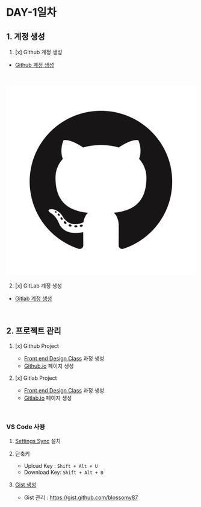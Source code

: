 # DAY-1일차 

## 1. 계정 생성

1. [x] Github 계정 생성 
-  [Github 계정 생성](https://github.com/blossomy87)
<br>

![Github 아이콘](../images/GitHub-Mark.png)

2. [x] GitLab 계정 생성 
-  [Gitlab 계정 생성](https://gitlab.com/blossomy87)

<br>

## 2. 프로젝트 관리 

1. [x] Github Project
    - [Front end Design Class](https://github.com/blossomy87/Front-end-Design-class) 과정 생성
    - [Github.io](https://github.com/blossomy87/blossomy87.github.io) 페이지 생성

2. [x] Gitlab Project
    - [Front end Design Class](https://gitlab.com/blossomy87/front-end-design-class.git) 과정 생성
    - [Gitlab.io](https://gitlab.com/blossomy87/blossomy87.gitlab.io.git) 페이지 생성

<br>

### VS Code 사용

1. [Settings Sync](https://marketplace.visualstudio.com/items?itemName=Shan.code-settings-sync) 설치

1. 단축키 
    - Upload Key : `Shift + Alt + U`
    - Download Key: `Shift + Alt + D`

1. [Gist 생성](https://gist.github.com/blossomy87)

    - Gist 관리 : https://gist.github.com/blossomy87